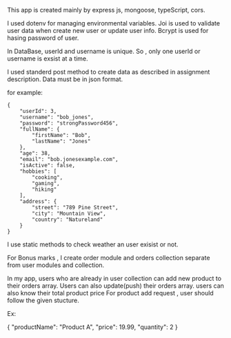 This app is created mainly by express js, mongoose, typeScript, cors.

I used dotenv for managing environmental variables.
Joi is used to validate user data when create new user or update user info.
Bcrypt is used for hasing password of user.

In DataBase, userId and username is unique. So , only one userId or username is exsist at a time.

I used standerd post method to create data as described in assignment description. Data must be in json format.

for example:

    {
        "userId": 3,
        "username": "bob_jones",
        "password": "strongPassword456",
        "fullName": {
            "firstName": "Bob",
            "lastName": "Jones"
        },
        "age": 38,
        "email": "bob.jonesexample.com",
        "isActive": false,
        "hobbies": [
            "cooking",
            "gaming",
            "hiking"
        ],
        "address": {
            "street": "789 Pine Street",
            "city": "Mountain View",
            "country": "Natureland"
        }
    }

I use static methods to check weather an user exisist or not.

For Bonus marks , I create order module and orders collection separate from user modules and collection.

In my app, users who are already in user collection can add new product to their orders array.
Users can also update(push) their orders array.
users can also know their total product price
For product add request , user should follow the given stucture.

Ex:

{
"productName": "Product A",
"price": 19.99,
"quantity": 2
}
